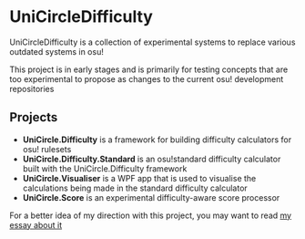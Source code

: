 # UniCircleDifficulty
UniCircleDifficulty is a collection of experimental systems to replace various outdated systems in osu!

This project is in early stages and is primarily for testing concepts that are too experimental to propose as changes to the current osu! development repositories

## Projects

- **UniCircle.Difficulty** is a framework for building difficulty calculators for osu! rulesets
- **UniCircle.Difficulty.Standard** is an osu!standard difficulty calculator built with the UniCircle.Difficulty framework
- **UniCircle.Visualiser** is a WPF app that is used to visualise the calculations being made in the standard difficulty calculator
- **UniCircle.Score** is an experimental difficulty-aware score processor

For a better idea of my direction with this project, you may want to read [my essay about it](./essay.pdf)
